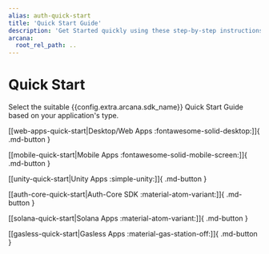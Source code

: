```yaml
---
alias: auth-quick-start
title: 'Quick Start Guide'
description: 'Get Started quickly using these step-by-step instructions. Register the Web3 app, obtain a ClientID and then integrate the app with the Arcana Auth SDK.'
arcana:
  root_rel_path: ..
---
```


# Quick Start

Select the suitable {{config.extra.arcana.sdk_name}} Quick Start Guide based on your application's type.

[[web-apps-quick-start|Desktop/Web Apps :fontawesome-solid-desktop:]]{ .md-button }

[[mobile-quick-start|Mobile Apps :fontawesome-solid-mobile-screen:]]{ .md-button }

[[unity-quick-start|Unity Apps :simple-unity:]]{ .md-button }

[[auth-core-quick-start|Auth-Core SDK :material-atom-variant:]]{ .md-button }

[[solana-quick-start|Solana Apps :material-atom-variant:]]{ .md-button }

[[gasless-quick-start|Gasless Apps :material-gas-station-off:]]{ .md-button }
